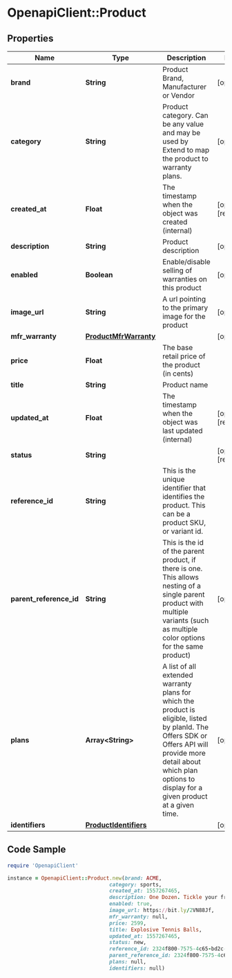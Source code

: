 # OpenapiClient::Product

## Properties

Name | Type | Description | Notes
------------ | ------------- | ------------- | -------------
**brand** | **String** | Product Brand, Manufacturer or Vendor | [optional] 
**category** | **String** | Product category. Can be any value and may be used by Extend to map the product to warranty plans. | [optional] 
**created_at** | **Float** | The timestamp when the object was created (internal) | [optional] [readonly] 
**description** | **String** | Product description | [optional] 
**enabled** | **Boolean** | Enable/disable selling of warranties on this product | [optional] 
**image_url** | **String** | A url pointing to the primary image for the product | [optional] 
**mfr_warranty** | [**ProductMfrWarranty**](ProductMfrWarranty.md) |  | [optional] 
**price** | **Float** | The base retail price of the product (in cents) | 
**title** | **String** | Product name | 
**updated_at** | **Float** | The timestamp when the object was last updated (internal) | [optional] [readonly] 
**status** | **String** |  | [optional] [readonly] 
**reference_id** | **String** | This is the unique identifier that identifies the product. This can be a product SKU, or variant id.  | 
**parent_reference_id** | **String** | This is the id of the parent product, if there is one. This allows nesting of a single parent product with multiple variants (such as multiple color options for the same product) | [optional] 
**plans** | **Array&lt;String&gt;** | A list of all extended warranty plans for which the product is eligible, listed by planId.  The Offers SDK or Offers API will provide more detail about which plan options to display for a given product at a given time. | [optional] 
**identifiers** | [**ProductIdentifiers**](ProductIdentifiers.md) |  | [optional] 

## Code Sample

```ruby
require 'OpenapiClient'

instance = OpenapiClient::Product.new(brand: ACME,
                                 category: sports,
                                 created_at: 1557267465,
                                 description: One Dozen. Tickle your friends! Suprise your opponent!,
                                 enabled: true,
                                 image_url: https://bit.ly/2VN88Jf,
                                 mfr_warranty: null,
                                 price: 2599,
                                 title: Explosive Tennis Balls,
                                 updated_at: 1557267465,
                                 status: new,
                                 reference_id: 2324f800-7575-4c65-bd2c-588c89e8ab7f,
                                 parent_reference_id: 2324f800-7575-4c65-bd2c-588c89e8ab7f,
                                 plans: null,
                                 identifiers: null)
```


